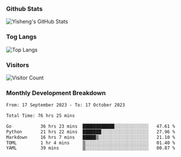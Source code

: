 ### Github Stats
![Yisheng's GitHub Stats](https://github-readme-stats-9qabuvhk1-gongyisheng.vercel.app/api?username=gongyisheng&count_private=true&show_icons=true)
### Tog Langs
![Top Langs](https://github-readme-stats-9qabuvhk1-gongyisheng.vercel.app/api/top-langs/?username=gongyisheng&layout=compact)
### Visitors
![Visitor Count](https://profile-counter.glitch.me/gongyisheng/count.svg)
### Monthly Development Breakdown
<!--START_SECTION:waka-->

```txt
From: 17 September 2023 - To: 17 October 2023

Total Time: 76 hrs 25 mins

Go           36 hrs 23 mins  ████████████░░░░░░░░░░░░░   47.61 %
Python       21 hrs 22 mins  ███████░░░░░░░░░░░░░░░░░░   27.96 %
Markdown     16 hrs 7 mins   █████▒░░░░░░░░░░░░░░░░░░░   21.10 %
TOML         1 hr 4 mins     ▒░░░░░░░░░░░░░░░░░░░░░░░░   01.40 %
YAML         39 mins         ▒░░░░░░░░░░░░░░░░░░░░░░░░   00.87 %
```

<!--END_SECTION:waka-->
